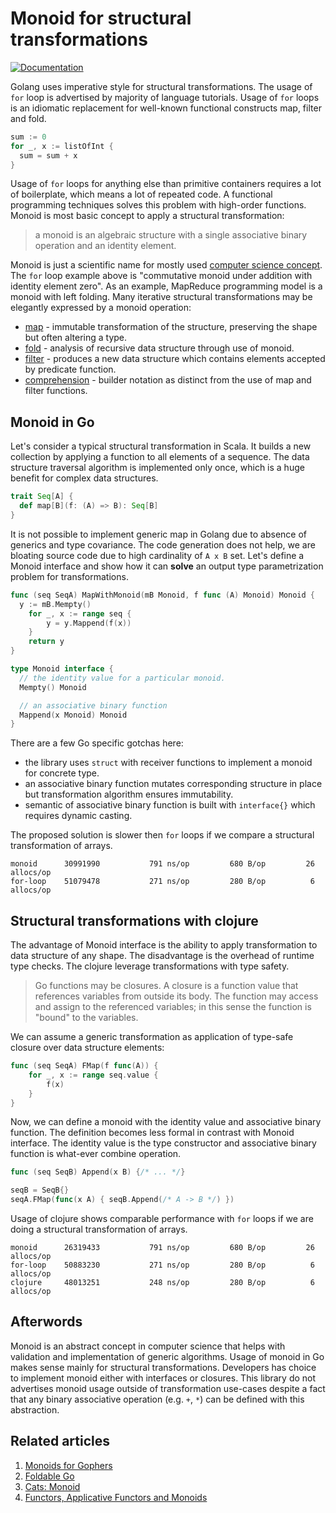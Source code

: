 # Monoid for structural transformations

[![Documentation](https://godoc.org/github.com/fogfish/golem/generic?status.svg)](https://godoc.org/github.com/fogfish/golem/generic)


Golang uses imperative style for structural transformations. The usage of `for` loop is advertised by majority of language tutorials. Usage of `for` loops is an idiomatic replacement for well-known functional constructs map, filter and fold. 

```go
sum := 0
for _, x := listOfInt {
  sum = sum + x
}
```

Usage of `for` loops for anything else than primitive containers requires a lot of boilerplate, which means a lot of repeated code. A functional programming techniques solves this problem with high-order functions. Monoid is most basic concept to apply a structural transformation:

> a monoid is an algebraic structure with a single associative binary operation and an identity element.

Monoid is just a scientific name for mostly used [computer science concept](https://en.wikipedia.org/wiki/Monoid#Examples). The `for` loop example above is "commutative monoid under addition with identity element zero". As an example, MapReduce programming model is a monoid with left folding. Many iterative structural transformations may be elegantly expressed by a monoid operation:
* [map](https://en.wikipedia.org/wiki/Map_(higher-order_function)) - immutable transformation of the structure, preserving the shape but often altering a type.
* [fold](https://en.wikipedia.org/wiki/Fold_(higher-order_function)) - analysis of recursive data structure through use of monoid.
* [filter](https://en.wikipedia.org/wiki/Filter_(higher-order_function)) - produces a new data structure which contains elements accepted by predicate function.
* [comprehension](https://en.wikipedia.org/wiki/List_comprehension) - builder notation as distinct from the use of map and filter functions.

## Monoid in Go

Let's consider a typical structural transformation in Scala. It builds a new collection by applying a function to all elements of a sequence. The data structure traversal algorithm is implemented only once, which is a huge benefit for complex data structures.

```scala
trait Seq[A] {
  def map[B](f: (A) => B): Seq[B]
} 
```

It is not possible to implement generic map in Golang due to absence of generics and type covariance. The code generation does not help, we are bloating source code due to high cardinality of `A x B` set. Let's define a Monoid interface and show how it can **solve** an output type parametrization problem for transformations.

```go
func (seq SeqA) MapWithMonoid(mB Monoid, f func (A) Monoid) Monoid {
  y := mB.Mempty()
	for _, x := range seq {
		y = y.Mappend(f(x))
	}
	return y
}

type Monoid interface {
  // the identity value for a particular monoid.
  Mempty() Monoid

  // an associative binary function
  Mappend(x Monoid) Monoid
}
```

There are a few Go specific gotchas here:
* the library uses `struct` with receiver functions to implement a monoid for concrete type. 
* an associative binary function mutates corresponding structure in place but transformation algorithm ensures immutability. 
* semantic of associative binary function is built with `interface{}` which requires dynamic casting.

The proposed solution is slower then `for` loops if we compare a structural transformation of arrays. 

```
monoid      30991990	       791 ns/op	     680 B/op	      26 allocs/op
for-loop    51079478	       271 ns/op	     280 B/op	       6 allocs/op
```

## Structural transformations with clojure

The advantage of Monoid interface is the ability to apply transformation to data structure of any shape. The disadvantage is the overhead of runtime type checks. The clojure leverage transformations with type safety. 

> Go functions may be closures. A closure is a function value that references variables from outside its body. The function may access and assign to the referenced variables; in this sense the function is "bound" to the variables.

We can assume a generic transformation as application of type-safe closure over data structure elements:

```go
func (seq SeqA) FMap(f func(A)) {
	for _, x := range seq.value {
		f(x)
	}
}
```

Now, we can define a monoid with the identity value and associative binary function. The definition becomes less formal in contrast with Monoid interface. The identity value is the type constructor and associative binary function is what-ever combine operation.

```go
func (seq SeqB) Append(x B) {/* ... */}

seqB = SeqB{}
seqA.FMap(func(x A) { seqB.Append(/* A -> B */) })
```

Usage of clojure shows comparable performance with `for` loops if we are doing a structural transformation of arrays.

```
monoid      26319433	       791 ns/op	     680 B/op	      26 allocs/op
for-loop    50883230	       271 ns/op	     280 B/op	       6 allocs/op
clojure     48013251	       248 ns/op	     280 B/op	       6 allocs/op
```

## Afterwords

Monoid is an abstract concept in computer science that helps with validation and implementation of generic algorithms. Usage of monoid in Go makes sense mainly for structural transformations. Developers has choice to implement monoid either with interfaces or closures. This library do not advertises monoid usage outside of transformation use-cases despite a fact that any binary associative operation (e.g. `+`, `*`) can be defined with this abstraction. 

## Related articles

1. [Monoids for Gophers](https://medium.com/@groveriffic/monoids-for-gophers-907175bb6165)
2. [Foldable Go](https://medium.com/zendesk-engineering/foldable-go-d74fb9cf2fc9)
3. [Cats: Monoid](https://typelevel.org/cats/typeclasses/monoid.html)
4. [Functors, Applicative Functors and Monoids](http://learnyouahaskell.com/functors-applicative-functors-and-monoids)
